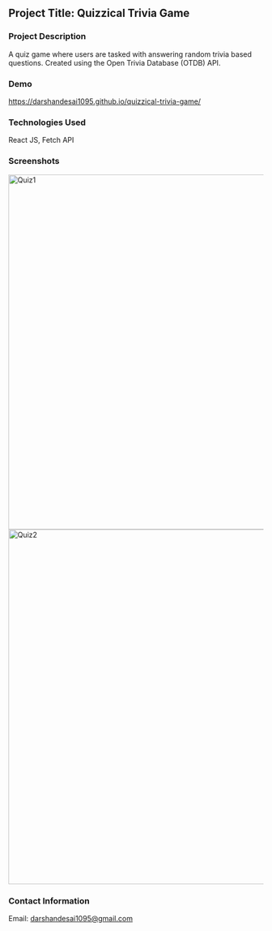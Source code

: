 ## Project Title: Quizzical Trivia Game 

### Project Description
A quiz game where users are tasked with answering random trivia based questions. Created using the Open Trivia Database (OTDB) API.

### Demo
https://darshandesai1095.github.io/quizzical-trivia-game/

### Technologies Used
React JS, Fetch API

### Screenshots
<img width="700" alt="Quiz1" src="https://github.com/darshandesai1095/quizzical-trivia-game/assets/43254178/f574519e-322b-4c32-8a37-3511fa592829">
<img width="700" alt="Quiz2" src="https://github.com/darshandesai1095/quizzical-trivia-game/assets/43254178/b8510df2-e71f-4eee-81e1-94bafb4c4421">

### Contact Information
Email: darshandesai1095@gmail.com
